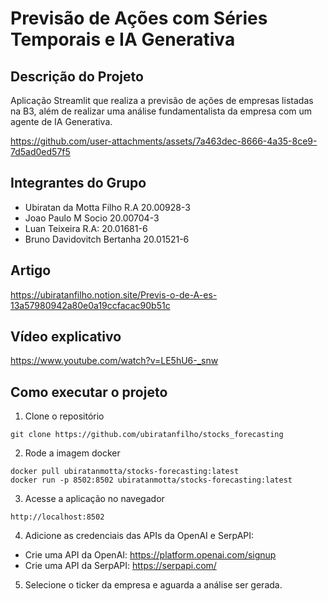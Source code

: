 # Previsão de Ações com Séries Temporais e IA Generativa

## Descrição do Projeto
Aplicação Streamlit que realiza a previsão de ações de empresas listadas na B3, além de realizar uma análise fundamentalista da empresa com um agente de IA Generativa.

https://github.com/user-attachments/assets/7a463dec-8666-4a35-8ce9-7d5ad0ed57f5

## Integrantes do Grupo

- Ubiratan da Motta Filho R.A 20.00928-3
- Joao Paulo M Socio 20.00704-3
- Luan Teixeira R.A: 20.01681-6
- Bruno Davidovitch Bertanha 20.01521-6

## Artigo

https://ubiratanfilho.notion.site/Previs-o-de-A-es-13a57980942a80e0a19ccfacac90b51c 

## Vídeo explicativo

https://www.youtube.com/watch?v=LE5hU6-_snw

## Como executar o projeto
1. Clone o repositório
```
git clone https://github.com/ubiratanfilho/stocks_forecasting
```

2. Rode a imagem docker
```
docker pull ubiratanmotta/stocks-forecasting:latest
docker run -p 8502:8502 ubiratanmotta/stocks-forecasting:latest
```

3. Acesse a aplicação no navegador
```
http://localhost:8502
```

4. Adicione as credenciais das APIs da OpenAI e SerpAPI:
- Crie uma API da OpenAI: https://platform.openai.com/signup
- Crie uma API da SerpAPI: https://serpapi.com/

5. Selecione o ticker da empresa e aguarda a análise ser gerada.
